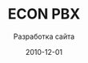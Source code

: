 ---
title: ECON PBX
subtitle: Разработка сайта
layout: default
modal-id: 17
date: 2010-12-01
img: econpbx.png
thumbnail: econpbx-thumbnail.png
alt: image-alt
project-date: Декабрь 2010
client: ECON PBX
category: Разработка сайта
description: Необходимо было разработать сайт для новой миниатюрной конвергентной IP-АТС ECON. Система так и не получила распространения, но сайт даже не одну версию. Сайт был реализован на CMS Joomla.

---